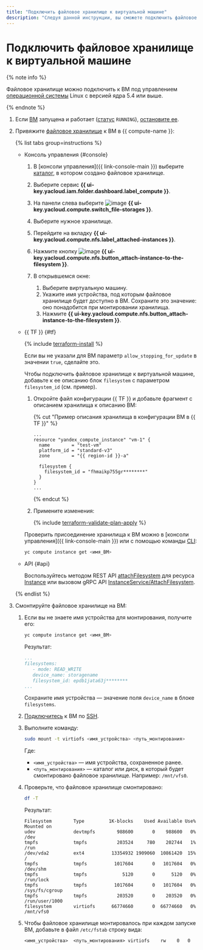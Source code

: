 ```yaml
---
title: "Подключить файловое хранилище к виртуальной машине"
description: "Следуя данной инструкции, вы сможете подключить файловое хранилище к виртуальной машине."
---
```


# Подключить файловое хранилище к виртуальной машине

{% note info %}

Файловое хранилище можно подключить к ВМ под управлением [операционной системы](../../concepts/filesystem.md#os) Linux с версией ядра 5.4 или выше.

{% endnote %}

1. Если [ВМ](../../concepts/vm.md) запущена и работает ([статус](../../concepts/vm-statuses.md) `RUNNING`), [остановите ее](../vm-control/vm-stop-and-start.md#stop).
1. Привяжите [файловое хранилище](../../concepts/filesystem.md) к ВМ в {{ compute-name }}:

   {% list tabs group=instructions %}

   - Консоль управления {#console}

     1. В [консоли управления]({{ link-console-main }}) выберите [каталог](../../../resource-manager/concepts/resources-hierarchy.md#folder), в котором создано файловое хранилище.
     1. Выберите сервис **{{ ui-key.yacloud.iam.folder.dashboard.label_compute }}**.
     1. На панели слева выберите ![image](../../../_assets/compute/storage.svg) **{{ ui-key.yacloud.compute.switch_file-storages }}**.
     1. Выберите нужное хранилище.
     1. Перейдите на вкладку **{{ ui-key.yacloud.compute.nfs.label_attached-instances }}**.
     1. Нажмите кнопку ![image](../../../_assets/plus-sign.svg) **{{ ui-key.yacloud.compute.nfs.button_attach-instance-to-the-filesystem }}**.
     1. В открывшемся окне:

        1. Выберите виртуальную машину.
        1. Укажите имя устройства, под которым файловое хранилище будет доступно в ВМ. Сохраните это значение: оно понадобится при монтировании хранилища.
        1. Нажмите **{{ ui-key.yacloud.compute.nfs.button_attach-instance-to-the-filesystem }}**.

   - {{ TF }} {#tf}

      {% include [terraform-install](../../../_includes/terraform-install.md) %}

      Если вы не указали для ВМ параметр `allow_stopping_for_update` в значении `true`, сделайте это.

      Чтобы подключить файловое хранилище к виртуальной машине, добавьте к ее описанию блок `filesystem` с параметром `filesystem_id` (см. пример).

      1. Откройте файл конфигурации {{ TF }} и добавьте фрагмент с описанием хранилища к описанию ВМ:

          {% cut "Пример описания хранилища в конфигурации ВМ в {{ TF }}" %}

          ```hcl
          ...
          resource "yandex_compute_instance" "vm-1" {
            name        = "test-vm"
            platform_id = "standard-v3"
            zone        = "{{ region-id }}-a"

            filesystem {
              filesystem_id = "fhmaikp755gr********"
            }
          }
          ...
          ```

          {% endcut %}

      1. Примените изменения:

          {% include [terraform-validate-plan-apply](../../../_tutorials/terraform-validate-plan-apply.md) %}

      Проверить присоединение хранилища к ВМ можно в [консоли управления]({{ link-console-main }}) или с помощью команды [CLI](../../../cli/quickstart.md):

        ```bash
        yc compute instance get <имя_ВМ>
        ```

   - API {#api}

     Воспользуйтесь методом REST API [attachFilesystem](../../api-ref/Instance/attachFilesystem.md) для ресурса [Instance](../../api-ref/Instance/index.md) или вызовом gRPC API [InstanceService/AttachFilesystem](../../api-ref/grpc/instance_service.md#AttachFilesystem).

   {% endlist %}

1. Смонтируйте файловое хранилище на ВМ:

   1. Если вы не знаете имя устройства для монтирования, получите его:

      ```bash
      yc compute instance get <имя_ВМ>
      ```

      Результат:
 
      ```yaml
      ...
      filesystems:
         - mode: READ_WRITE
         device_name: storagename
         filesystem_id: epdb1jata63j********
      ...
      ```
 
      Сохраните имя устройства — значение поля `device_name` в блоке `filesystems`.

   1. [Подключитесь](../vm-connect/ssh.md) к ВМ по [SSH](../../../glossary/ssh-keygen.md).
 
   1. Выполните команду:
 
      ```bash
      sudo mount -t virtiofs <имя_устройства> <путь_монтирования>
      ```
 
      Где:
	  
      * `<имя_устройства>` — имя устройства, сохраненное ранее.
      * `<путь_монтирования>` — каталог или диск, в который будет смонтировано файловое хранилище. Например: `/mnt/vfs0`.

   1. Проверьте, что файловое хранилище смонтировано:

      ```bash
      df -T
      ```

      Результат:

      ```text
      Filesystem        Type         1K-blocks    Used Available Use% Mounted on
      udev              devtmpfs        988600       0    988600   0% /dev
      tmpfs             tmpfs           203524     780    202744   1% /run
      /dev/vda2         ext4          13354932 1909060  10861420  15% /
      tmpfs             tmpfs          1017604       0   1017604   0% /dev/shm
      tmpfs             tmpfs             5120       0      5120   0% /run/lock
      tmpfs             tmpfs          1017604       0   1017604   0% /sys/fs/cgroup
      tmpfs             tmpfs           203520       0    203520   0% /run/user/1000
      filesystem        virtiofs      66774660       0  66774660   0% /mnt/vfs0
      ```

   1. Чтобы файловое хранилище монтировалось при каждом запуске ВМ, добавьте в файл `/etc/fstab` строку вида:
   
      ```
      <имя_устройства>  <путь_монтирования> virtiofs    rw    0   0
      ```
